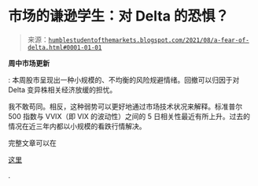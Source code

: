 <!--yml

类别：未分类

日期：2024-05-18 01:56:11

-->

# 市场的谦逊学生：对 Delta 的恐惧？

> 来源：[`humblestudentofthemarkets.blogspot.com/2021/08/a-fear-of-delta.html#0001-01-01`](https://humblestudentofthemarkets.blogspot.com/2021/08/a-fear-of-delta.html#0001-01-01)

**周中市场更新**

: 本周股市呈现出一种小规模的、不均衡的风险规避情绪。回撤可以归因于对 Delta 变异株相关经济放缓的担忧。

我不敢苟同。相反，这种弱势可以更好地通过市场技术状况来解释。标准普尔 500 指数与 VVIX（即 VIX 的波动性）之间的 5 日相关性最近有所上升。过去的情况在近三年内都以小规模的看跌行情解决。

完整文章可以在

[这里](https://humblestudentofthemarkets.com/2021/08/18/a-fear-of-delta/)

.
